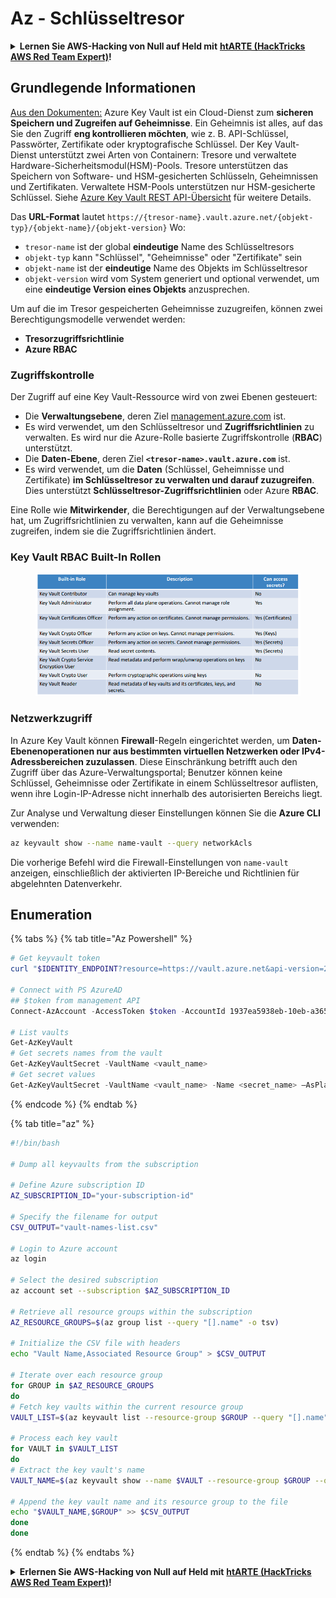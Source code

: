 # Az - Schlüsseltresor

<details>

<summary><strong>Lernen Sie AWS-Hacking von Null auf Held mit</strong> <a href="https://training.hacktricks.xyz/courses/arte"><strong>htARTE (HackTricks AWS Red Team Expert)</strong></a><strong>!</strong></summary>

Andere Möglichkeiten, HackTricks zu unterstützen:

* Wenn Sie Ihr **Unternehmen in HackTricks beworben sehen möchten** oder **HackTricks im PDF-Format herunterladen möchten**, überprüfen Sie die [**ABONNEMENTPLÄNE**](https://github.com/sponsors/carlospolop)!
* Holen Sie sich das [**offizielle PEASS & HackTricks-Merch**](https://peass.creator-spring.com)
* Entdecken Sie [**The PEASS Family**](https://opensea.io/collection/the-peass-family), unsere Sammlung exklusiver [**NFTs**](https://opensea.io/collection/the-peass-family)
* **Treten Sie der** 💬 [**Discord-Gruppe**](https://discord.gg/hRep4RUj7f) oder der [**Telegramm-Gruppe**](https://t.me/peass) bei oder **folgen** Sie uns auf **Twitter** 🐦 [**@hacktricks_live**](https://twitter.com/hacktricks_live)**.**
* **Teilen Sie Ihre Hacking-Tricks, indem Sie PRs an die** [**HackTricks**](https://github.com/carlospolop/hacktricks) und [**HackTricks Cloud**](https://github.com/carlospolop/hacktricks-cloud) Github-Repositorys einreichen.

</details>

## Grundlegende Informationen

[Aus den Dokumenten:](https://learn.microsoft.com/en-us/azure/key-vault/general/basic-concepts) Azure Key Vault ist ein Cloud-Dienst zum **sicheren Speichern und Zugreifen auf Geheimnisse**. Ein Geheimnis ist alles, auf das Sie den Zugriff **eng kontrollieren möchten**, wie z. B. API-Schlüssel, Passwörter, Zertifikate oder kryptografische Schlüssel. Der Key Vault-Dienst unterstützt zwei Arten von Containern: Tresore und verwaltete Hardware-Sicherheitsmodul(HSM)-Pools. Tresore unterstützen das Speichern von Software- und HSM-gesicherten Schlüsseln, Geheimnissen und Zertifikaten. Verwaltete HSM-Pools unterstützen nur HSM-gesicherte Schlüssel. Siehe [Azure Key Vault REST API-Übersicht](https://learn.microsoft.com/en-us/azure/key-vault/general/about-keys-secrets-certificates) für weitere Details.

Das **URL-Format** lautet `https://{tresor-name}.vault.azure.net/{objekt-typ}/{objekt-name}/{objekt-version}` Wo:

* `tresor-name` ist der global **eindeutige** Name des Schlüsseltresors
* `objekt-typ` kann "Schlüssel", "Geheimnisse" oder "Zertifikate" sein
* `objekt-name` ist der **eindeutige** Name des Objekts im Schlüsseltresor
* `objekt-version` wird vom System generiert und optional verwendet, um eine **eindeutige Version eines Objekts** anzusprechen.

Um auf die im Tresor gespeicherten Geheimnisse zuzugreifen, können zwei Berechtigungsmodelle verwendet werden:

* **Tresorzugriffsrichtlinie**
* **Azure RBAC**

### Zugriffskontrolle <a href="#access-control" id="access-control"></a>

Der Zugriff auf eine Key Vault-Ressource wird von zwei Ebenen gesteuert:

* Die **Verwaltungsebene**, deren Ziel [management.azure.com](http://management.azure.com/) ist.&#x20;
* Es wird verwendet, um den Schlüsseltresor und **Zugriffsrichtlinien** zu verwalten. Es wird nur die Azure-Rolle basierte Zugriffskontrolle (**RBAC**) unterstützt.
* Die **Daten-Ebene**, deren Ziel **`<tresor-name>.vault.azure.com`** ist.&#x20;
* Es wird verwendet, um die **Daten** (Schlüssel, Geheimnisse und Zertifikate) **im Schlüsseltresor zu verwalten und darauf zuzugreifen**. Dies unterstützt **Schlüsseltresor-Zugriffsrichtlinien** oder Azure **RBAC**.

Eine Rolle wie **Mitwirkender**, die Berechtigungen auf der Verwaltungsebene hat, um Zugriffsrichtlinien zu verwalten, kann auf die Geheimnisse zugreifen, indem sie die Zugriffsrichtlinien ändert.

### Key Vault RBAC Built-In Rollen <a href="#rbac-built-in-roles" id="rbac-built-in-roles"></a>

<figure><img src="../../.gitbook/assets/image (3) (1) (1) (1) (1).png" alt=""><figcaption></figcaption></figure>

### Netzwerkzugriff

In Azure Key Vault können **Firewall**-Regeln eingerichtet werden, um **Daten-Ebenenoperationen nur aus bestimmten virtuellen Netzwerken oder IPv4-Adressbereichen zuzulassen**. Diese Einschränkung betrifft auch den Zugriff über das Azure-Verwaltungsportal; Benutzer können keine Schlüssel, Geheimnisse oder Zertifikate in einem Schlüsseltresor auflisten, wenn ihre Login-IP-Adresse nicht innerhalb des autorisierten Bereichs liegt.

Zur Analyse und Verwaltung dieser Einstellungen können Sie die **Azure CLI** verwenden:
```bash
az keyvault show --name name-vault --query networkAcls
```
Die vorherige Befehl wird die Firewall-Einstellungen von `name-vault` anzeigen, einschließlich der aktivierten IP-Bereiche und Richtlinien für abgelehnten Datenverkehr.

## Enumeration

{% tabs %}
{% tab title="Az Powershell" %}
```powershell
# Get keyvault token
curl "$IDENTITY_ENDPOINT?resource=https://vault.azure.net&api-version=2017-09-01" -H secret:$IDENTITY_HEADER

# Connect with PS AzureAD
## $token from management API
Connect-AzAccount -AccessToken $token -AccountId 1937ea5938eb-10eb-a365-10abede52387 -KeyVaultAccessToken $keyvaulttoken

# List vaults
Get-AzKeyVault
# Get secrets names from the vault
Get-AzKeyVaultSecret -VaultName <vault_name>
# Get secret values
Get-AzKeyVaultSecret -VaultName <vault_name> -Name <secret_name> –AsPlainText
```
{% endcode %}
{% endtab %}

{% tab title="az" %}
```bash
#!/bin/bash

# Dump all keyvaults from the subscription

# Define Azure subscription ID
AZ_SUBSCRIPTION_ID="your-subscription-id"

# Specify the filename for output
CSV_OUTPUT="vault-names-list.csv"

# Login to Azure account
az login

# Select the desired subscription
az account set --subscription $AZ_SUBSCRIPTION_ID

# Retrieve all resource groups within the subscription
AZ_RESOURCE_GROUPS=$(az group list --query "[].name" -o tsv)

# Initialize the CSV file with headers
echo "Vault Name,Associated Resource Group" > $CSV_OUTPUT

# Iterate over each resource group
for GROUP in $AZ_RESOURCE_GROUPS
do
# Fetch key vaults within the current resource group
VAULT_LIST=$(az keyvault list --resource-group $GROUP --query "[].name" -o tsv)

# Process each key vault
for VAULT in $VAULT_LIST
do
# Extract the key vault's name
VAULT_NAME=$(az keyvault show --name $VAULT --resource-group $GROUP --query "name" -o tsv)

# Append the key vault name and its resource group to the file
echo "$VAULT_NAME,$GROUP" >> $CSV_OUTPUT
done
done
```
{% endtab %}
{% endtabs %}

<details>

<summary><strong>Erlernen Sie AWS-Hacking von Null auf Held mit</strong> <a href="https://training.hacktricks.xyz/courses/arte"><strong>htARTE (HackTricks AWS Red Team Expert)</strong></a><strong>!</strong></summary>

Andere Möglichkeiten, HackTricks zu unterstützen:

* Wenn Sie Ihr **Unternehmen in HackTricks bewerben möchten** oder **HackTricks im PDF-Format herunterladen möchten**, überprüfen Sie die [**ABONNEMENTPLÄNE**](https://github.com/sponsors/carlospolop)!
* Holen Sie sich das [**offizielle PEASS & HackTricks-Merchandise**](https://peass.creator-spring.com)
* Entdecken Sie [**The PEASS Family**](https://opensea.io/collection/the-peass-family), unsere Sammlung exklusiver [**NFTs**](https://opensea.io/collection/the-peass-family)
* **Treten Sie der** 💬 [**Discord-Gruppe**](https://discord.gg/hRep4RUj7f) oder der [**Telegram-Gruppe**](https://t.me/peass) bei oder **folgen** Sie uns auf **Twitter** 🐦 [**@hacktricks_live**](https://twitter.com/hacktricks_live)**.**
* **Teilen Sie Ihre Hacking-Tricks, indem Sie PRs an die** [**HackTricks**](https://github.com/carlospolop/hacktricks) und [**HackTricks Cloud**](https://github.com/carlospolop/hacktricks-cloud) GitHub-Repositories einreichen.

</details>
